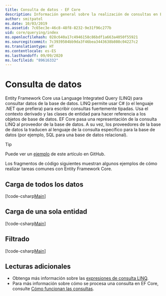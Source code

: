 ```yaml
---
title: Consulta de datos - EF Core
description: Información general sobre la realización de consultas en Entity Framework Core
author: smitpatel
ms.date: 10/03/2019
ms.assetid: 7c65ec3e-46c8-48f8-8232-9e31f96c277b
uid: core/querying/index
ms.openlocfilehash: 028c640a17c4946158c86bdf1a663a4050f55921
ms.sourcegitcommit: 7c3939504bb9da3f46bea3443638b808c04227c2
ms.translationtype: HT
ms.contentlocale: es-ES
ms.lasthandoff: 09/09/2020
ms.locfileid: "89616332"
---
```

# <a name="querying-data"></a>Consulta de datos

Entity Framework Core usa Language Integrated Query (LINQ) para consultar datos de la base de datos. LINQ permite usar C# (o el lenguaje .NET que prefiera) para escribir consultas fuertemente tipadas. Usa el contexto derivado y las clases de entidad para hacer referencia a los objetos de base de datos. EF Core pasa una representación de la consulta LINQ al proveedor de la base de datos. A su vez, los proveedores de la base de datos la traducen al lenguaje de la consulta específico para la base de datos (por ejemplo, SQL para una base de datos relacional).

> [!TIP]
> Puede ver un [ejemplo](https://github.com/dotnet/EntityFramework.Docs/tree/master/samples/core/Querying) de este artículo en GitHub.

Los fragmentos de código siguientes muestran algunos ejemplos de cómo realizar tareas comunes con Entity Framework Core.

## <a name="loading-all-data"></a>Carga de todos los datos

[!code-csharp[Main](../../../samples/core/Querying/Basics/Sample.cs#LoadingAllData)]

## <a name="loading-a-single-entity"></a>Carga de una sola entidad

[!code-csharp[Main](../../../samples/core/Querying/Basics/Sample.cs#LoadingSingleEntity)]

## <a name="filtering"></a>Filtrado

[!code-csharp[Main](../../../samples/core/Querying/Basics/Sample.cs#Filtering)]

## <a name="further-readings"></a>Lecturas adicionales

- Obtenga más información sobre las [expresiones de consulta LINQ](/dotnet/csharp/programming-guide/concepts/linq/basic-linq-query-operations).
- Para más información sobre cómo se procesa una consulta en EF Core, consulte [Cómo funcionan las consultas](xref:core/querying/how-query-works).
